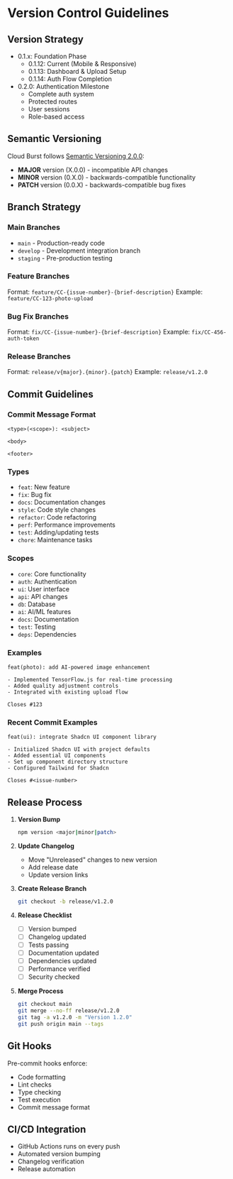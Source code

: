 # Version Control Guidelines

## Version Strategy
- 0.1.x: Foundation Phase
  - 0.1.12: Current (Mobile & Responsive)
  - 0.1.13: Dashboard & Upload Setup
  - 0.1.14: Auth Flow Completion
- 0.2.0: Authentication Milestone
  - Complete auth system
  - Protected routes
  - User sessions
  - Role-based access

## Semantic Versioning
Cloud Burst follows [Semantic Versioning 2.0.0](https://semver.org/):

- **MAJOR** version (X.0.0) - incompatible API changes
- **MINOR** version (0.X.0) - backwards-compatible functionality
- **PATCH** version (0.0.X) - backwards-compatible bug fixes

## Branch Strategy

### Main Branches
- `main` - Production-ready code
- `develop` - Development integration branch
- `staging` - Pre-production testing

### Feature Branches
Format: `feature/CC-{issue-number}-{brief-description}`
Example: `feature/CC-123-photo-upload`

### Bug Fix Branches
Format: `fix/CC-{issue-number}-{brief-description}`
Example: `fix/CC-456-auth-token`

### Release Branches
Format: `release/v{major}.{minor}.{patch}`
Example: `release/v1.2.0`

## Commit Guidelines

### Commit Message Format
```
<type>(<scope>): <subject>

<body>

<footer>
```

### Types
- `feat`: New feature
- `fix`: Bug fix
- `docs`: Documentation changes
- `style`: Code style changes
- `refactor`: Code refactoring
- `perf`: Performance improvements
- `test`: Adding/updating tests
- `chore`: Maintenance tasks

### Scopes
- `core`: Core functionality
- `auth`: Authentication
- `ui`: User interface
- `api`: API changes
- `db`: Database
- `ai`: AI/ML features
- `docs`: Documentation
- `test`: Testing
- `deps`: Dependencies

### Examples
```
feat(photo): add AI-powered image enhancement

- Implemented TensorFlow.js for real-time processing
- Added quality adjustment controls
- Integrated with existing upload flow

Closes #123
```

### Recent Commit Examples
```
feat(ui): integrate Shadcn UI component library

- Initialized Shadcn UI with project defaults
- Added essential UI components
- Set up component directory structure
- Configured Tailwind for Shadcn

Closes #<issue-number>
```

## Release Process

1. **Version Bump**
   ```bash
   npm version <major|minor|patch>
   ```

2. **Update Changelog**
   - Move "Unreleased" changes to new version
   - Add release date
   - Update version links

3. **Create Release Branch**
   ```bash
   git checkout -b release/v1.2.0
   ```

4. **Release Checklist**
   - [ ] Version bumped
   - [ ] Changelog updated
   - [ ] Tests passing
   - [ ] Documentation updated
   - [ ] Dependencies updated
   - [ ] Performance verified
   - [ ] Security checked

5. **Merge Process**
   ```bash
   git checkout main
   git merge --no-ff release/v1.2.0
   git tag -a v1.2.0 -m "Version 1.2.0"
   git push origin main --tags
   ```

## Git Hooks
Pre-commit hooks enforce:
- Code formatting
- Lint checks
- Type checking
- Test execution
- Commit message format

## CI/CD Integration
- GitHub Actions runs on every push
- Automated version bumping
- Changelog verification
- Release automation 